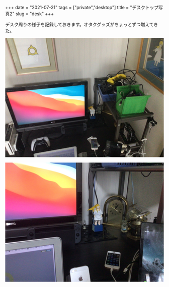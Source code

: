 +++
date = "2021-07-21"
tags = ["private","desktop"]
title = "デスクトップ写真2"
slug = "desk"
+++

デスク周りの様子を記録しておきます。オタクグッズがちょっとずつ増えてきた。

<a href="https://raw.githubusercontent.com/syui/img/master/photo/desk_switch_10.jpg"><img src="https://raw.githubusercontent.com/syui/img/master/photo/desk_switch_10.jpg" alt="desk-figure-ai"/></a>

<a href="https://raw.githubusercontent.com/syui/img/master/photo/desk_switch_11.jpg"><img src="https://raw.githubusercontent.com/syui/img/master/photo/desk_switch_11.jpg" alt="desk-figure-ai"/></a>

